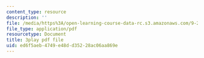 ```yaml
---
content_type: resource
description: ''
file: /media/https%3A/open-learning-course-data-rc.s3.amazonaws.com/9-20-animal-behavior-fall-2013/ed6f5aeb4749e48dd35228ac06aa869e_472245.pdf
file_type: application/pdf
resourcetype: Document
title: 3play pdf file
uid: ed6f5aeb-4749-e48d-d352-28ac06aa869e
---
```

